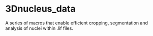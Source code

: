 # 3Dnucleus_data
A series of macros that enable efficient cropping, segmentation and analysis of nuclei within .lif files.
